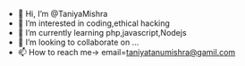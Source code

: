 - 👋 Hi, I’m @TaniyaMishra
- 👀 I’m interested in coding,ethical hacking
- 🌱 I’m currently learning php,javascript,Nodejs
- 💞️ I’m looking to collaborate on ...
- 📫 How to reach me-> email=taniyatanumishra@gamil.com

<!---
TaniyaMishra/TaniyaMishra is a ✨ special ✨ repository because its `README.md` (this file) appears on your GitHub profile.
You can click the Preview link to take a look at your changes.
--->
